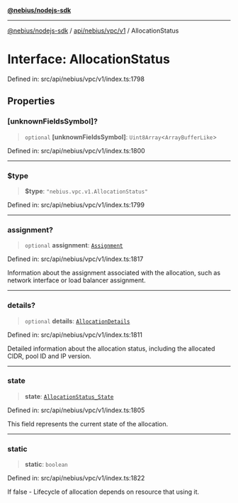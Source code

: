 [**@nebius/nodejs-sdk**](../../../../../README.md)

---

[@nebius/nodejs-sdk](../../../../../README.md) / [api/nebius/vpc/v1](../README.md) / AllocationStatus

# Interface: AllocationStatus

Defined in: src/api/nebius/vpc/v1/index.ts:1798

## Properties

### \[unknownFieldsSymbol\]?

> `optional` **\[unknownFieldsSymbol\]**: `Uint8Array`\<`ArrayBufferLike`\>

Defined in: src/api/nebius/vpc/v1/index.ts:1800

---

### $type

> **$type**: `"nebius.vpc.v1.AllocationStatus"`

Defined in: src/api/nebius/vpc/v1/index.ts:1799

---

### assignment?

> `optional` **assignment**: [`Assignment`](Assignment.md)

Defined in: src/api/nebius/vpc/v1/index.ts:1817

Information about the assignment associated with the allocation,
such as network interface or load balancer assignment.

---

### details?

> `optional` **details**: [`AllocationDetails`](AllocationDetails.md)

Defined in: src/api/nebius/vpc/v1/index.ts:1811

Detailed information about the allocation status,
including the allocated CIDR, pool ID and IP version.

---

### state

> **state**: [`AllocationStatus_State`](../type-aliases/AllocationStatus_State.md)

Defined in: src/api/nebius/vpc/v1/index.ts:1805

This field represents the current state of the allocation.

---

### static

> **static**: `boolean`

Defined in: src/api/nebius/vpc/v1/index.ts:1822

If false - Lifecycle of allocation depends on resource that using it.
